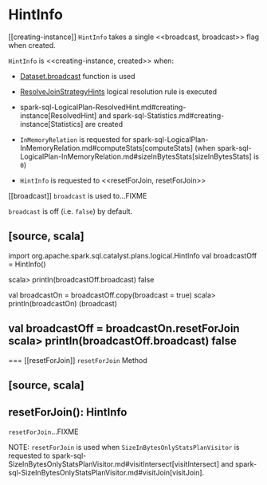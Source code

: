 # HintInfo

[[creating-instance]]
`HintInfo` takes a single <<broadcast, broadcast>> flag when created.

`HintInfo` is <<creating-instance, created>> when:

* [Dataset.broadcast](spark-sql-functions.md#broadcast) function is used

* [ResolveJoinStrategyHints](logical-analysis-rules/ResolveJoinStrategyHints.md) logical resolution rule is executed

* spark-sql-LogicalPlan-ResolvedHint.md#creating-instance[ResolvedHint] and spark-sql-Statistics.md#creating-instance[Statistics] are created

* `InMemoryRelation` is requested for spark-sql-LogicalPlan-InMemoryRelation.md#computeStats[computeStats] (when spark-sql-LogicalPlan-InMemoryRelation.md#sizeInBytesStats[sizeInBytesStats] is `0`)

* `HintInfo` is requested to <<resetForJoin, resetForJoin>>

[[broadcast]]
`broadcast` is used to...FIXME

`broadcast` is off (i.e. `false`) by default.

[source, scala]
----
import org.apache.spark.sql.catalyst.plans.logical.HintInfo
val broadcastOff = HintInfo()

scala> println(broadcastOff.broadcast)
false

val broadcastOn = broadcastOff.copy(broadcast = true)
scala> println(broadcastOn)
(broadcast)

val broadcastOff = broadcastOn.resetForJoin
scala> println(broadcastOff.broadcast)
false
----

=== [[resetForJoin]] `resetForJoin` Method

[source, scala]
----
resetForJoin(): HintInfo
----

`resetForJoin`...FIXME

NOTE: `resetForJoin` is used when `SizeInBytesOnlyStatsPlanVisitor` is requested to spark-sql-SizeInBytesOnlyStatsPlanVisitor.md#visitIntersect[visitIntersect] and spark-sql-SizeInBytesOnlyStatsPlanVisitor.md#visitJoin[visitJoin].

